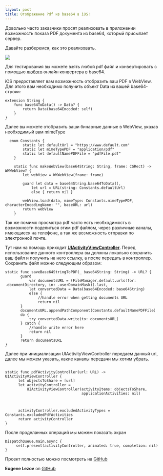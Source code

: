 ```yaml
---
layout: post
title: Отображение Pdf из base64 в iOS!
---
```

Довольно часто заказчики просят реализовать в приложении возможность показа PDF документа из base64, который присылает сервер.

Давайте разберемся, как это реализовать.

![](https://image.flaticon.com/icons/png/128/35/35653.png)

Для тестирования вы можете взять любой pdf файл и конвертировать с помощью [любого](http://base64converter.com/) онлайн конвертера в base64.
 
iOS предоставляет вам возможность отобразить ваш PDF в WebView.
Для этого вам необходимо получить объект Data из вашей base64-строки:

```
extension String {
    func base64ToData() -> Data? {
        return Data(base64Encoded: self)
    }
}
```

Далее вы можете отобразить ваши бинарные данные в WebView, указав необходимый вам [mimeType](http://www.iana.org/assignments/media-types/media-types.xhtml)

```
  enum Constants {
        static let defaultUrl = "https://www.default.com"
        static let mimeTypePDF = "application/pdf"
        static let defaultNamePDFFile = "pdfFile.pdf"
    }
    
    static func makeWebView(base64String: String, frame: CGRect) -> WKWebView? {
        let webView = WKWebView(frame: frame)
        
        guard let data = base64String.base64ToData(),
            let url = URL(string: Constants.defaultUrl)
            else { return nil }
        
        webView.load(data, mimeType: Constants.mimeTypePDF, characterEncodingName: "", baseURL: url)
        return webView
    }
 ```
 
 Так же помимо просмотра pdf часто есть необходимость в возможности поделиться этим pdf файлом, через различные каналы, имеющиеся на телефоне, а так же возможность отправки по электронной почте.
 
 Тут нам на помощь приходит **[UIActivityViewController](https://developer.apple.com/documentation/uikit/uiactivityviewcontroller)**.
 Перед использование данного контроллера вы должны локально сохранить ваш файл и получить на него ссылку, а после передать в контроллер.
 Сохранить файл можно следующим образом: 
 
 ```
 static func saveBase64StringToPDF(_ base64String: String) -> URL? {
        guard
            var documentsURL = (FileManager.default.urls(for: .documentDirectory, in: .userDomainMask)).last,
            let convertedData = Data(base64Encoded: base64String)
            else {
                //handle error when getting documents URL
                return nil
        }
        documentsURL.appendPathComponent(Constants.defaultNamePDFFile)
        do {
            try convertedData.write(to: documentsURL)
        } catch {
            //handle write error here
            return nil
        }
        return documentsURL
}
```
  
  Далее при инициализации UIActivityViewController передаем данный url, далее мы можем указать, какие каналы передачи мы хотим [убрать](https://developer.apple.com/documentation/uikit/uiactivityviewcontroller/1622009-excludedactivitytypes?language=objc).
  
  ```
  
 static func pdfActivityController(url: URL) -> UIActivityViewController {
        let objectsToShare = [url]
        let activityController =
            UIActivityViewController(activityItems: objectsToShare,
                                     applicationActivities: nil)
        
       
        
        activityController.excludedActivityTypes = Constants.excludedPdfActivities
        return activityController
 }
 
 ```
 
 После проделанных операций мы можем показать экран 
 
 ```
 DispatchQueue.main.async {
      self.present(activityController, animated: true, completion: nil)
 }
 ```          
 
 Проект полностью можно посмотреть на [GitHub](https://github.com/ELezov/iOS-PDF)
 
 **Eugene Lezov** on [GitHub](https://github.com/ELezov)
           
       
 
 
